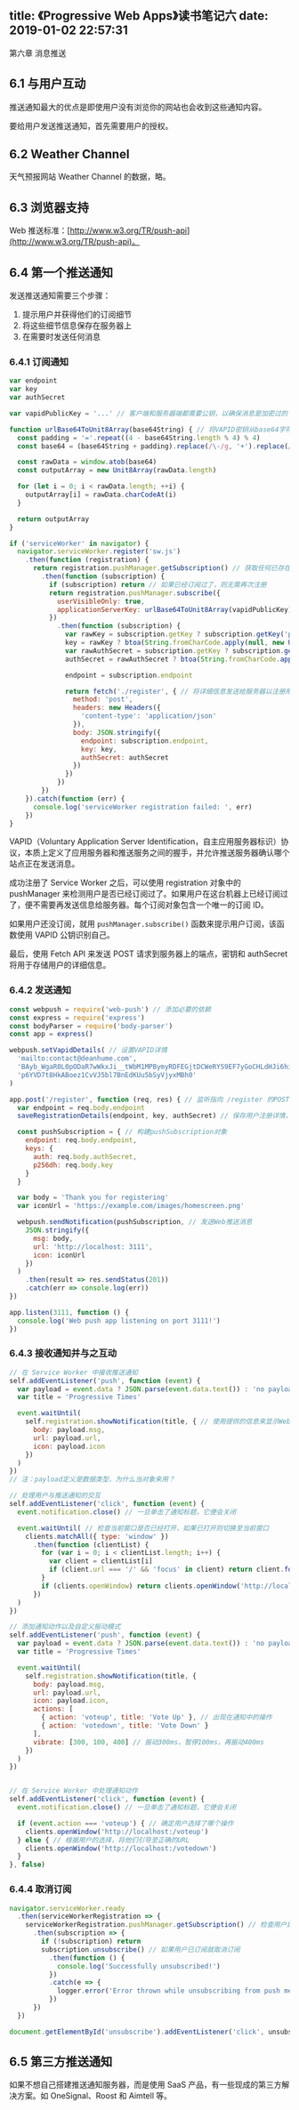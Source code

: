title: 《Progressive Web Apps》读书笔记六
date: 2019-01-02 22:57:31
---

第六章 消息推送

<!-- more -->

## 6.1 与用户互动

推送通知最大的优点是即使用户没有浏览你的网站也会收到这些通知内容。

要给用户发送推送通知，首先需要用户的授权。

## 6.2 Weather Channel

天气预报网站 Weather Channel 的数据，略。

## 6.3 浏览器支持

Web 推送标准：[http://www.w3.org/TR/push-api](http://www.w3.org/TR/push-api)。

## 6.4 第一个推送通知

发送推送通知需要三个步骤：

1. 提示用户并获得他们的订阅细节
2. 将这些细节信息保存在服务器上
3. 在需要时发送任何消息

### 6.4.1 订阅通知

```javascript
var endpoint
var key
var authSecret

var vapidPublicKey = '...' // 客户端和服务器端都需要公钥，以确保消息是加密过的

function urlBase64ToUnit8Array(base64String) { // 将VAPID密钥从base64字符串转换成Unit8数组，这是VAPID规范要求的
  const padding = '='.repeat((4 - base64String.length % 4) % 4)
  const base64 = (base64String + padding).replace(/\-/g, '+').replace(/_/g, '/')

  const rawData = window.atob(base64)
  const outputArray = new Unit8Array(rawData.length)

  for (let i = 0; i < rawData.length; ++i) {
    outputArray[i] = rawData.charCodeAt(i)
  }

  return outputArray
}

if ('serviceWorker' in navigator) {
  navigator.serviceWorker.register('sw.js')
    .then(function (registration) {
      return registration.pushManager.getSubscription() // 获取任何已存在的订阅
        .then(function (subscription) {
          if (subscription) return // 如果已经订阅过了，则无需再次注册
          return registration.pushManager.subscribe({
            userVisibleOnly: true,
            applicationServerKey: urlBase64ToUnit8Array(vapidPublicKey)
          })
            .then(function (subscription) {
              var rawKey = subscription.getKey ? subscription.getKey('p256dh') : '' // 从订阅对象中获取密钥和authSecret
              key = rawKey ? btoa(String.fromCharCode.apply(null, new Unit8Array(rawKey))) : ''
              var rawAuthSecret = subscription.getKey ? subscription.getKey('auth') : ''
              authSecret = rawAuthSecret ? btoa(String.fromCharCode.apply(null, new Unit8Array(rawAuthSecret))) : ''

              endpoint = subscription.endpoint

              return fetch('./register', { // 将详细信息发送给服务器以注册用户
                method: 'post',
                headers: new Headers({
                  'content-type': 'application/json'
                }),
                body: JSON.stringify({
                  endpoint: subscription.endpoint,
                  key: key,
                  authSecret: authSecret
                })
              })
            })
        })
    }).catch(function (err) {
      console.log('serviceWorker registration failed: ', err)
    })
}
```

VAPID（Voluntary Application Server Identification，自主应用服务器标识）协议，本质上定义了应用服务器和推送服务之间的握手，并允许推送服务器确认哪个站点正在发送消息。

成功注册了 Service Worker 之后，可以使用 registration 对象中的 pushManager 来检测用户是否已经订阅过了。如果用户在这台机器上已经订阅过了，便不需要再发送信息给服务器。每个订阅对象包含一个唯一的订阅 ID。

如果用户还没订阅，就用 `pushManager.subscribe()` 函数来提示用户订阅，该函数使用 VAPID 公钥识别自己。

最后，使用 Fetch API 来发送 POST 请求到服务器上的端点，密钥和 authSecret 将用于存储用户的详细信息。

### 6.4.2 发送通知

```javascript
const webpush = require('web-push') // 添加必要的依赖
const express = require('express')
const bodyParser = require('body-parser')
const app = express()

webpush.setVapidDetails( // 设置VAPID详情
  'mailto:contact@deanhume.com',
  'BAyb_WgaR0L0pODaR7wWkxJi__tWbM1MPBymyRDFEGjtDCWeRYS9EF7yGoCHLdHJi6hikYdg4MuYaK0XoD0qnoY',
  'p6YVD7t8HkABoez1CvVJ5bl7BnEdKUu5bSyVjyxMBh0'
)

app.post('/register', function (req, res) { // 监听指向 /register 的POST请求
  var endpoint = req.body.endpoint
  saveRegistrationDetails(endpoint, key, authSecret) // 保存用户注册详情，这样可以在稍后阶段向他们发送消息

  const pushSubscription = { // 构建pushSubscription对象
    endpoint: req.body.endpoint,
    keys: {
      auth: req.body.authSecret,
      p256dh: req.body.key
    }
  }

  var body = 'Thank you for registering'
  var iconUrl = 'https://example.com/images/homescreen.png'

  webpush.sendNotification(pushSubscription, // 发送Web推送消息
    JSON.stringify({
      msg: body,
      url: 'http://localhost: 3111',
      icon: iconUrl
    })
  )
    .then(result => res.sendStatus(201))
    .catch(err => console.log(err))
})

app.listen(3111, function () {
  console.log('Web push app listening on port 3111!')
})
```

### 6.4.3 接收通知并与之互动

```javascript
// 在 Service Worker 中接收推送通知
self.addEventListener('push', function (event) {
  var payload = event.data ? JSON.parse(event.data.text()) : 'no payload' // 检查服务器端是否发送了任何有效载荷数据
  var title = 'Progressive Times'

  event.waitUntil(
    self.registration.showNotification(title, { // 使用提供的信息来显示Web推送通知
      body: payload.msg,
      url: payload.url,
      icon: payload.icon
    })
  )
})
// 注：payload定义是数据类型，为什么当对象来用？

// 处理用户与推送通知的交互
self.addEventListener('click', function (event) {
  event.notification.close() // 一旦单击了通知标题，它便会关闭

  event.waitUntil( // 检查当前窗口是否已经打开，如果已打开则切换至当前窗口
    clients.matchAll({ type: 'window' })
      .then(function (clientList) {
        for (var i = 0; i < clientList.length; i++) {
          var client = clientList[i]
          if (client.url === '/' && 'focus' in client) return client.focus()
        }
        if (clients.openWindow) return clients.openWindow('http://localhost:3111')
      })
  )
})

// 添加通知动作以及自定义振动模式
self.addEventListener('push', function (event) {
  var payload = event.data ? JSON.parse(event.data.text()) : 'no payload'
  var title = 'Progressive Times'

  event.waitUntil(
    self.registration.showNotification(title, {
      body: payload.msg,
      url: payload.url,
      icon: payload.icon,
      actions: [
        { action: 'voteup', title: 'Vote Up' }, // 出现在通知中的操作
        { action: 'votedown', title: 'Vote Down' }
      ],
      vibrate: [300, 100, 400] // 振动300ms，暂停100ms，再振动400ms
    })
  )
})


// 在 Service Worker 中处理通知动作
self.addEventListener('click', function (event) {
  event.notification.close() // 一旦单击了通知标题，它便会关闭

  if (event.action === 'voteup') { // 确定用户选择了哪个操作
    clients.openWindow('http://localhost:/voteup')
  } else { // 根据用户的选择，将他们引导至正确的URL
    clients.openWindow('http://localhost:/votedown')
  }
}, false)
```

### 6.4.4 取消订阅

```javascript
navigator.serviceWorker.ready
  .then(serviceWorkerRegistration => {
    serviceWorkerRegistration.pushManager.getSubscription() // 检查用户是否已经订阅
      .then(subscription => {
        if (!subscription) return
        subscription.unsubscribe() // 如果用户已订阅就取消订阅
          .then(function () {
            console.log('Successfully unsubscribed!')
          })
          .catch(e => {
            logger.error('Error thrown while unsubscribing from push messaging', e)
          })
      })
  })

document.getElementById('unsubscribe').addEventListener('click', unsubscribe) // 为取消订阅按钮添加单击事件的事件监听器
```

## 6.5 第三方推送通知

如果不想自己搭建推送通知服务器，而是使用 SaaS 产品，有一些现成的第三方解决方案。如 OneSignal、Roost 和 Aimtell 等。
